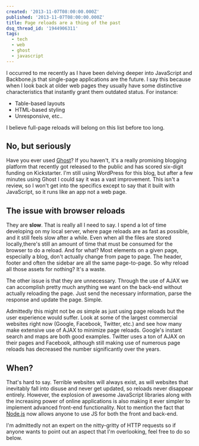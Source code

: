 ```yaml
---
created: '2013-11-07T08:00:00.000Z'
published: '2013-11-07T08:00:00.000Z'
title: Page reloads are a thing of the past
dsq_thread_id: '1944906311'
tags:
  - tech
  - web
  - ghost
  - javascript
---
```


I occurred to me recently as I have been delving deeper into JavaScript and Backbone.js that single-page applications are the future. I say this because when I look back at older web pages they usually have some distinctive characteristics that instantly grant them outdated status. For instance:

* Table-based layouts
* HTML-based styling
* Unresponsive, etc..

I believe full-page reloads will belong on this list before too long.

## No, but seriously

Have you ever used [Ghost][1]? If you haven't, it's a really promising blogging platform that recently got released to the public and has scored six-digit funding on Kickstarter. I'm still using WordPress for this blog, but after a few minutes using Ghost I could say it was a vast improvement. This isn't a review, so I won't get into the specifics except to say that it built with JavaScript, so it runs like an app not a web page.

<!--more-->

## The issue with browser reloads

They are **slow**. That is really all I need to say. I spend a lot of time developing on my local server, where page reloads are as fast as possible, and it still feels slow after a while. Even when all the files are stored locally,there's still an amount of time that must be consumed for the browser to do a reload. And for what? Most elements on a given page, especially a blog, don't actually change from page to page. The header, footer and often the sidebar are all the same page-to-page. So why reload all those assets for nothing? It's a waste.

The other issue is that they are unnecessary. Through the use of AJAX we can accomplish pretty much anything we want on the back-end without actually reloading the page. Just send the necessary information, parse the response and update the page. Simple.

Admittedly this might not be *as* simple as just using page reloads but the user experience would suffer. Look at some of the largest commercial websites right now (Google, Facebook, Twitter, etc.) and see how many make extensive use of AJAX to minimize page reloads. Google's instant search and maps are both good examples. Twitter uses a ton of AJAX on their pages and Facebook, although still making use of numerous page reloads has decreased the number significantly over the years.

## When?

That's hard to say. Terrible websites will always exist, as will websites that inevitably fall into disuse and never get updated, so reloads never disappear entirely. However, the explosion of awesome JavaScript libraries along with the increasing power of online applications is also making it ever simpler to implement advanced front-end functionality. Not to mention the fact that [Node.js][2] now allows anyone to use JS for both the front and back-end.

I'm admittedly not an expert on the nitty-gritty of HTTP requests so if anyone wants to point out an aspect that I'm overlooking, feel free to do so below.

[1]: https://ghost.org/
[2]: http://nodejs.org/